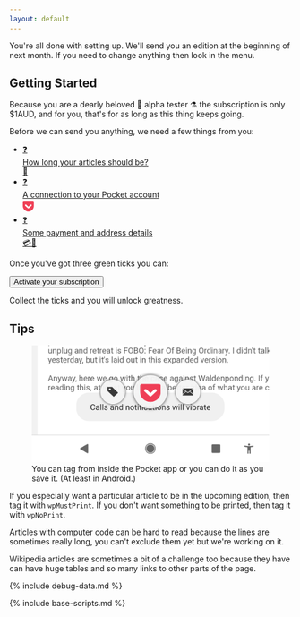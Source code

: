 ```yaml
---
layout: default
---
```


<p class="fully-activated hide">You're all done with setting up. We'll send you an edition at the beginning of next month. If you need to change anything then look in the menu.</p>

<section id="getting_started">

## Getting Started

<div class="onboarding-flow">

Because you are a dearly beloved 🦙 alpha tester ⚗ the subscription is only \$1AUD, and for you, that's for as long as this thing keeps going.

Before we can send you anything, we need a few things from you:

<ul>

<li><a href="editorial"><span class="check editorial_checked">❓</span><br>How long your articles should be?<br>🧾</a></li>

<li><a href="/connect-pocket"><span class="check pocket_access">❓</span><br>A connection to your Pocket account<br><svg class="logo-full" xmlns="http://www.w3.org/2000/svg" viewBox="0 20 115 130" height="24px"><path fill="#EF4056" d="M84.058 83.308L58.54 107.324c-1.313 1.5-3.377 2.065-4.878 2.065-1.876 0-3.752-.564-5.253-2.065L23.266 83.308c-2.627-2.814-3.002-7.505 0-10.507 2.814-2.627 7.505-3.002 10.32 0l20.076 19.325L74.114 72.8c2.627-3.002 7.317-2.627 9.944 0 2.627 3.002 2.627 7.693 0 10.507M97.005 43.53H10.32C4.691 43.53 0 47.846 0 53.475v32.084c0 29.083 24.016 53.288 53.662 53.288 29.458 0 53.287-24.205 53.287-53.288V53.475c0-5.63-4.503-9.945-9.944-9.945"></path></svg></a></li>

<li><a href="payment"><span class="check payment">❓</span><br>Some payment and address details<br>💳🏡</a></li>

</ul>

</div>

<div id="activate-button" class="hide">

<p class="fully-setup">Once you've got three green ticks you can:</p>
<form action="/activate" method="POST" class="form" id="activate-form">
<button>Activate your subscription</button>
</form>
<p class="still-setting-up">
Collect the ticks and you will unlock greatness.
</p>

</div>

</section>

<section class="hide" id="tips">

## Tips

<figure>
<img src="./img/android_tag_at_save.png">
<figcaption>You can tag from inside the Pocket app or you can do it as you save it. (At least in Android.)

</figcaption>

</figure>

If you especially want a particular article to be in the upcoming edition,
then tag it with <code>wpMustPrint</code>. If you don't want something to be
printed, then tag it with <code>wpNoPrint</code>.

Articles with computer code can be hard to read because the lines are
sometimes really long, you can't exclude them yet but we're working on it.

Wikipedia articles are sometimes a bit of a challenge too because they have
can have huge tables and so many links to other parts of the page.

</section>

<section id="debug-data">

{% include debug-data.md %}

</section>

{% include base-scripts.md %}

<script src="js/home.js"></script>
